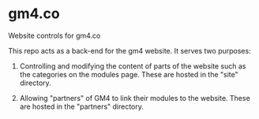 # gm4.co
Website controls for gm4.co

This repo acts as a back-end for the gm4 website. It serves two purposes:

1) Controlling and modifying the content of parts of the website such as the categories on the modules page. These are hosted in the "site" directory.

2) Allowing "partners" of GM4 to link their modules to the website. These are hosted in the "partners" directory.
